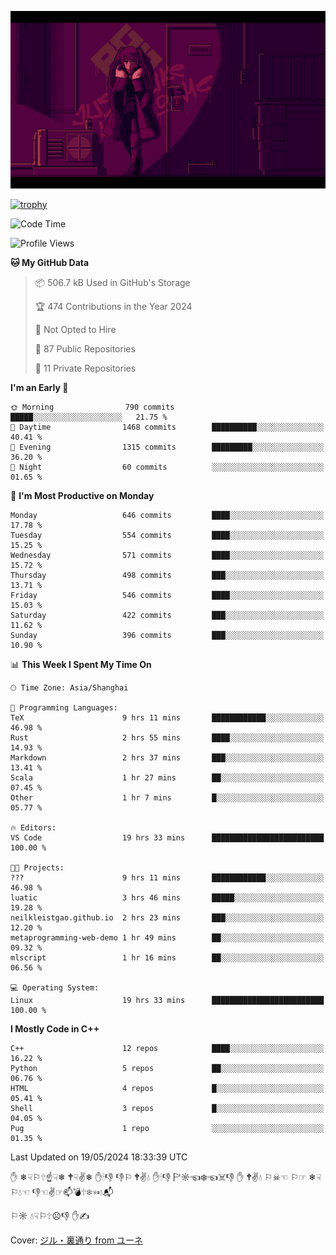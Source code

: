 ![](imgs/main.png)

[![trophy](https://github-profile-trophy.vercel.app/?username=NeilKleistGao&theme=dracula)](https://github.com/ryo-ma/github-profile-trophy)

<!--START_SECTION:waka-->
![Code Time](http://img.shields.io/badge/Code%20Time-994%20hrs%2046%20mins-blue)

![Profile Views](http://img.shields.io/badge/Profile%20Views-0-blue)

**🐱 My GitHub Data** 

> 📦 506.7 kB Used in GitHub's Storage 
 > 
> 🏆 474 Contributions in the Year 2024
 > 
> 🚫 Not Opted to Hire
 > 
> 📜 87 Public Repositories 
 > 
> 🔑 11 Private Repositories 
 > 
**I'm an Early 🐤** 

```text
🌞 Morning                790 commits         █████░░░░░░░░░░░░░░░░░░░░   21.75 % 
🌆 Daytime                1468 commits        ██████████░░░░░░░░░░░░░░░   40.41 % 
🌃 Evening                1315 commits        █████████░░░░░░░░░░░░░░░░   36.20 % 
🌙 Night                  60 commits          ░░░░░░░░░░░░░░░░░░░░░░░░░   01.65 % 
```
📅 **I'm Most Productive on Monday** 

```text
Monday                   646 commits         ████░░░░░░░░░░░░░░░░░░░░░   17.78 % 
Tuesday                  554 commits         ████░░░░░░░░░░░░░░░░░░░░░   15.25 % 
Wednesday                571 commits         ████░░░░░░░░░░░░░░░░░░░░░   15.72 % 
Thursday                 498 commits         ███░░░░░░░░░░░░░░░░░░░░░░   13.71 % 
Friday                   546 commits         ████░░░░░░░░░░░░░░░░░░░░░   15.03 % 
Saturday                 422 commits         ███░░░░░░░░░░░░░░░░░░░░░░   11.62 % 
Sunday                   396 commits         ███░░░░░░░░░░░░░░░░░░░░░░   10.90 % 
```


📊 **This Week I Spent My Time On** 

```text
🕑︎ Time Zone: Asia/Shanghai

💬 Programming Languages: 
TeX                      9 hrs 11 mins       ████████████░░░░░░░░░░░░░   46.98 % 
Rust                     2 hrs 55 mins       ████░░░░░░░░░░░░░░░░░░░░░   14.93 % 
Markdown                 2 hrs 37 mins       ███░░░░░░░░░░░░░░░░░░░░░░   13.41 % 
Scala                    1 hr 27 mins        ██░░░░░░░░░░░░░░░░░░░░░░░   07.45 % 
Other                    1 hr 7 mins         █░░░░░░░░░░░░░░░░░░░░░░░░   05.77 % 

🔥 Editors: 
VS Code                  19 hrs 33 mins      █████████████████████████   100.00 % 

🐱‍💻 Projects: 
???                      9 hrs 11 mins       ████████████░░░░░░░░░░░░░   46.98 % 
luatic                   3 hrs 46 mins       █████░░░░░░░░░░░░░░░░░░░░   19.28 % 
neilkleistgao.github.io  2 hrs 23 mins       ███░░░░░░░░░░░░░░░░░░░░░░   12.20 % 
metaprogramming-web-demo 1 hr 49 mins        ██░░░░░░░░░░░░░░░░░░░░░░░   09.32 % 
mlscript                 1 hr 16 mins        ██░░░░░░░░░░░░░░░░░░░░░░░   06.56 % 

💻 Operating System: 
Linux                    19 hrs 33 mins      █████████████████████████   100.00 % 
```

**I Mostly Code in C++** 

```text
C++                      12 repos            ████░░░░░░░░░░░░░░░░░░░░░   16.22 % 
Python                   5 repos             ██░░░░░░░░░░░░░░░░░░░░░░░   06.76 % 
HTML                     4 repos             █░░░░░░░░░░░░░░░░░░░░░░░░   05.41 % 
Shell                    3 repos             █░░░░░░░░░░░░░░░░░░░░░░░░   04.05 % 
Pug                      1 repo              ░░░░░░░░░░░░░░░░░░░░░░░░░   01.35 % 
```




 Last Updated on 19/05/2024 18:33:39 UTC
<!--END_SECTION:waka-->

✋ ❄☟⚐🕆☝☟❄ 🕈☟✌❄ ✋🕯👎 👎⚐ 🕈✌💧 ✋🕯👎 🏱☼☜❄☜☠👎 ✋ 🕈✌💧 ⚐☠☜ ⚐☞ ❄☟⚐💧☜ 👎☜✌☞📫💣🕆❄☜💧📬

⚐☼ 💧☟⚐🕆☹👎 ✋✍

Cover: [ジル・裏通り from ユーネ](https://www.pixiv.net/artworks/62127066)
